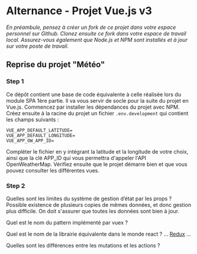# Alternance - Projet Vue.js v3

_En préambule, pensez à créer un fork de ce projet dans votre espace personnel sur Github. Clonez ensuite ce fork dans votre espace de travail local._
_Assurez-vous également que Node.js et NPM sont installés et à jour sur votre poste de travail._

## Reprise du projet "Météo" 
### Step 1

Ce dépôt contient une base de code équivalente à celle réalisée lors du module SPA 1ère partie. Il va vous servir de socle pour la suite du projet en Vue.js.
Commencez par installer les dépendances du projet avec NPM. Créez ensuite à la racine du projet un fichier `.env.development` qui contient les champs suivants :

```
VUE_APP_DEFAULT_LATITUDE=
VUE_APP_DEFAULT_LONGITUDE=
VUE_APP_OW_APP_ID=
```

Compléter le fichier en y intégrant la latitude et la longitude de votre choix, ainsi que la clé APP_ID qui vous permettra d'appeler l'API OpenWeatherMap.
Vérifiez ensuite que le projet démarre bien et que vous pouvez consulter les différentes vues.

### Step 2
Quelles sont les limites du système de gestion d’état par les props ?
Possible existence de plusieurs copies de mêmes données, et donc gestion plus difficile. On doit s'assurer que toutes les données sont bien à jour.

Quel est le nom du pattern implémenté par vuex ?

Quel est le nom de la librairie équivalente dans le monde react ?
... [Redux](https://github.com/reduxjs/redux) ...

Quelles sont les différences entre les mutations et les actions ?

